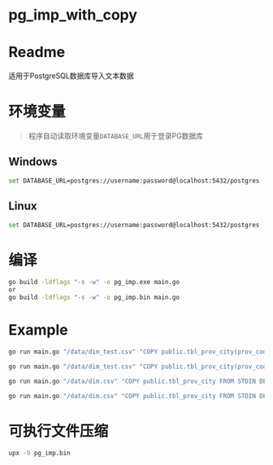 # pg_imp_with_copy
# Readme
适用于PostgreSQL数据库导入文本数据

# 环境变量
> 程序自动读取环境变量`DATABASE_URL`用于登录PG数据库

## Windows
```bash
set DATABASE_URL=postgres://username:password@localhost:5432/postgres
```
## Linux
```bash
set DATABASE_URL=postgres://username:password@localhost:5432/postgres
```

# 编译
```bash
go build -ldflags "-s -w" -o pg_imp.exe main.go
or
go build -ldflags "-s -w" -o pg_imp.bin main.go
```


# Example
```bash
go run main.go "/data/dim_test.csv" "COPY public.tbl_prov_city(prov_code,city_code) FROM STDIN DELIMITER E'\t' CSV ENCODING 'UTF8' QUOTE E'\x01' ESCAPE E'\x05'";

go run main.go "/data/dim_test.csv" "COPY public.tbl_prov_city(prov_code,city_code) FROM STDIN DELIMITER E'\t' CSV HEADER ENCODING 'UTF8' QUOTE E'\x01' ESCAPE E'\x05'";

go run main.go "/data/dim.csv" "COPY public.tbl_prov_city FROM STDIN DELIMITER E'\t' CSV ENCODING 'UTF8' QUOTE E'\x01' ESCAPE E'\x05'";

go run main.go "/data/dim.csv" "COPY public.tbl_prov_city FROM STDIN DELIMITER E'\t' CSV HEADER ENCODING 'UTF8' QUOTE E'\x01' ESCAPE E'\x05'";
```

# 可执行文件压缩
```bash
upx -9 pg_imp.bin
```
